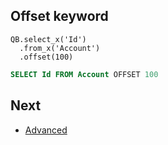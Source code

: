 ## Offset keyword
  ```apex
  QB.select_x('Id')
    .from_x('Account')
    .offset(100)
  ```
  ```sql
  SELECT Id FROM Account OFFSET 100
  ```

## Next

* [Advanced](../RUN.md) 
